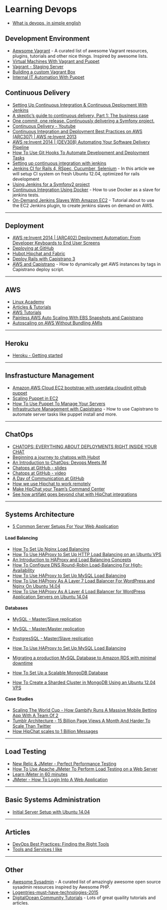# Learning Devops

* [What is devops, in simple english](https://www.youtube.com/watch?v=_I94-tJlovg)

## Development Environment

* [Aewsome Vagrant](https://github.com/iJackUA/awesome-vagrant) - A curated list of awesome Vagrant resources, plugins, tutorials and other nice things. Inspired by awesome lists.
* [Virtual Machines With Vagrant and Puppet](http://code.tutsplus.com/courses/virtual-machines-with-vagrant-and-puppet)
* [Vagrant - Staging Server](http://code.tutsplus.com/articles/setting-up-a-staging-environment--net-29738)
* [Building a custom Vagrant Box](https://beingasysadmin.wordpress.com/2013/01/22/building-custom-vagrant-base-box/)
* [Internal IT Automation With Puppet](http://www.conductor.com/nightlight/internal-it-automation-with-puppet/)

## Continuous Delivery

* [Setting Up Continuous Integration & Continuous Deployment With Jenkins](http://code.tutsplus.com/tutorials/setting-up-continuous-integration-continuous-deployment-with-jenkins--cms-21511)
* [A skeptic’s guide to continuous delivery, Part 1: The business case](http://blogs.atlassian.com/2014/07/skeptics-guide-continuous-delivery-part-1-business-case/)
* [One commit, one release. Continuously delivering a Symfony project.](http://pt.slideshare.net/loalf/one-commit-one-release-continuously-delivering-a-symfony-project-39566087)
* [Continuous Delivery - Youtube](https://www.youtube.com/playlist?list=PLtuDLemCCVKimPnYspngDKSf0U2lrhE7G)
* [Continuous Integration and Deployment Best Practices on AWS (ARC307) | AWS re:Invent 2013](https://www.youtube.com/watch?v=KOJUEioYJcM&index=14&list=PLtuDLemCCVKiM4xg6nAt42HzYbucCu6tg)
* [AWS re:Invent 2014 | (DEV308) Automating Your Software Delivery Pipeline](https://www.youtube.com/watch?v=IxW_D79WPZI&index=15&list=PLtuDLemCCVKiM4xg6nAt42HzYbucCu6tg)
* [How To Use Git Hooks To Automate Development and Deployment Tasks](https://www.digitalocean.com/community/tutorials/how-to-use-git-hooks-to-automate-development-and-deployment-tasks)
* [Setting up continuous integration with jenkins](http://code.tutsplus.com/tutorials/setting-up-continuous-integration-continuous-deployment-with-jenkins--cms-21511)
* [Jenkins CI for Rails 4, RSpec, Cucumber, Selenium](http://www.eq8.eu/blogs/6-jenkins-ci-for-rails-4-rspec-cucumber-selenium) - In this article we will setup CI system on fresh Ubuntu 12.04, optimized for rails development
* [Using Jenkins for a Symfony2 project](http://blog.lazycloud.net/en/using-jenkins-for-a-symfony2-project/)
* [Continuous Integration Using Docker](http://www.activestate.com/blog/2014/01/using-docker-run-ruby-rspec-ci-jenkins) - How to use Docker as a slave for jenkins tests.
* [On-Demand Jenkins Slaves With Amazon EC2](http://artsy.github.io/blog/2012/07/10/on-demand-jenkins-slaves-with-amazon-ec2/) - Tutorial about to use the EC2 Jenkins plugin, to create jenkins slaves on demand on AWS.


---

## Deployment

* [AWS re:Invent 2014 | (ARC402) Deployment Automation: From Developer Keyboards to End User Screens](https://www.youtube.com/watch?v=vYXvTbCRGD0&index=16&list=PLtuDLemCCVKiM4xg6nAt42HzYbucCu6tg)
* [Deploying at GitHub](https://github.com/blog/1241-deploying-at-github)
* [Hubot,Hipchat and Fabric](http://engineering.custommade.com/hubot-hipchat-and-fabric/)
* [Deploy Rails with Capistrano 3](http://www.sitepoint.com/deploy-rails-capistrano-3/)
* [AWS and Capistrano](http://blog.oestrich.org/2014/08/aws-and-capistrano/) - How to dynamically get AWS instances by tags in Capistrano deploy script.


---

## AWS

* [Linux Academy](https://linuxacademy.com/amazon-web-services)
* [Articles & Tutorials](https://aws.amazon.com/articles)
* [AWS Tutorials](http://docs.aws.amazon.com/gettingstarted/latest/awsgsg-intro/gsg-aws-tutorials.html)
* [Painless AWS Auto Scaling With EBS Snapshots and Capistrano](http://boomboomboom.biz/blog/2013/06/28/painless-aws-autoscaling-with-ebs-snapshots-and-capistrano/)
* [Autoscaling on AWS Without Bundling AMIs](http://www.arfon.org/autoscaling-on-aws-without-bundling-amis)

---

## Heroku

* [Heroku - Getting started](https://devcenter.heroku.com/start)

---


## Insfrastucture Management

* [Amazon AWS Cloud EC2 bootstrap with userdata cloudinit github puppet](http://www.knowceantech.com/2014/03/amazon-cloud-bootstrap-with-userdata-cloudinit-github-puppet/)
* [Scaling Puppet in EC2](http://sorcery.smugmug.com/2013/01/14/scaling-puppet-in-ec2/)
* [How To Use Puppet To Manage Your Servers](https://www.digitalocean.com/community/tutorial_series/how-to-use-puppet-to-manage-your-servers-2)
* [Infrastructure Management with Capistrano](http://terrarum.net/blog/infrastructure-management-with-capistrano.htm) - How to use Capistrano to automate server tasks like puppet install and more.

---

## ChatOps

* [CHATOPS: EVERYTHING ABOUT DEPLOYMENTS RIGHT INSIDE YOUR CHAT](http://blog.flowdock.com/2014/11/11/chatops-devops-with-hubot/)
* [Beginning a journey to chatops with Hubot](http://tech.opentable.co.uk/blog/2013/11/22/beginning-a-journey-to-chatops-with-hubot/)
* [An Introduction to ChatOps: Devops Meets IM](http://www.sitepoint.com/introduction-chatops-devops-meets-im/)
* [Chatops at GitHub - slides](https://speakerdeck.com/jnewland/chatops-at-github)
* [Chatops at GitHub - video](https://www.youtube.com/watch?v=NST3u-GjjFw)
* [A Day of Communication at GitHub](http://zachholman.com/posts/github-communication/)
* [How we use Hipchat to work remotely](https://blog.serverdensity.com/use-hipchat-work-remotely/)
* [Make HipChat your Team’s Command Center](https://blog.hipchat.com/2013/02/28/make-hipchat-your-teams-command-center/)
* [See how artifakt goes beyond chat with HipChat integrations](https://blog.hipchat.com/2014/01/07/see-how-artifakt-goes-beyond-chat-with-hipchat-integrations/)

--- 

## Systems Architecture

* [5 Common Server Setups For Your Web Application](https://www.digitalocean.com/community/tutorials/5-common-server-setups-for-your-web-application)

#### Load Balancing

* [How To Set Up Nginx Load Balancing](https://www.digitalocean.com/community/tutorials/how-to-set-up-nginx-load-balancing)
* [How To Use HAProxy to Set Up HTTP Load Balancing on an Ubuntu VPS](https://www.digitalocean.com/community/tutorials/how-to-use-haproxy-to-set-up-http-load-balancing-on-an-ubuntu-vps)
* [An Introduction to HAProxy and Load Balancing Concepts](https://www.digitalocean.com/community/tutorials/an-introduction-to-haproxy-and-load-balancing-concepts)
* [How To Configure DNS Round-Robin Load-Balancing For High-Availability](https://www.digitalocean.com/community/tutorials/how-to-configure-dns-round-robin-load-balancing-for-high-availability)
* [How To Use HAProxy to Set Up MySQL Load Balancing](https://www.digitalocean.com/community/tutorials/how-to-use-haproxy-to-set-up-mysql-load-balancing--3)
* [How To Use HAProxy As A Layer 7 Load Balancer For WordPress and Nginx On Ubuntu 14.04](https://www.digitalocean.com/community/tutorials/how-to-use-haproxy-as-a-layer-7-load-balancer-for-wordpress-and-nginx-on-ubuntu-14-04)
* [How To Use HAProxy As A Layer 4 Load Balancer for WordPress Application Servers on Ubuntu 14.04](https://www.digitalocean.com/community/tutorials/how-to-use-haproxy-as-a-layer-4-load-balancer-for-wordpress-application-servers-on-ubuntu-14-04)

#### Databases

* [MySQL - Master/Slave replication](https://www.digitalocean.com/community/tutorials/how-to-set-up-master-slave-replication-in-mysql)
* [MySQL - Master/Master replication](https://www.digitalocean.com/community/tutorials/how-to-set-up-mysql-master-master-replication)
* [PostgresSQL - Master/Slave replication](https://www.digitalocean.com/community/tutorials/how-to-set-up-master-slave-replication-on-postgresql-on-an-ubuntu-12-04-vps)
* [How To Use HAProxy to Set Up MySQL Load Balancing](https://www.digitalocean.com/community/tutorials/how-to-use-haproxy-to-set-up-mysql-load-balancing--3)

* [Migrating a production MySQL Database to Amazon RDS with minimal downtime](https://engineering.gosquared.com/migrating-mysql-to-amazon-rds)

* [How To Set Up a Scalable MongoDB Database](https://www.digitalocean.com/community/tutorials/how-to-set-up-a-scalable-mongodb-database)

* [How To Create a Sharded Cluster in MongoDB Using an Ubuntu 12.04 VPS](https://www.digitalocean.com/community/tutorials/how-to-create-a-sharded-cluster-in-mongodb-using-an-ubuntu-12-04-vps)


#### Case Studies

* [Scaling The World Cup - How Gambify Runs A Massive Mobile Betting App With A Team Of 2](http://highscalability.com/blog/2014/7/7/scaling-the-world-cup-how-gambify-runs-a-massive-mobile-bett.html)
* [Tumblr Architecture - 15 Billion Page Views A Month And Harder To Scale Than Twitter](http://highscalability.com/blog/2012/2/13/tumblr-architecture-15-billion-page-views-a-month-and-harder.html)
* [How HipChat scales to 1 Billion Messages](http://blog.hipchat.com/2013/10/16/how-hipchat-scales-to-1-billion-messages/)

---

## Load Testing

* [New Relic & JMeter - Perfect Performance Testing](http://code.tutsplus.com/tutorials/new-relic-jmeter-perfect-performance-testing--net-34978)
* [How To Use Apache JMeter To Perform Load Testing on a Web Server](https://www.digitalocean.com/community/tutorials/how-to-use-apache-jmeter-to-perform-load-testing-on-a-web-server)
* [Learn jMeter in 60 minutes](https://www.youtube.com/watch?v=cv7KqxaLZd8)
* [JMeter - How To Login Into A Web Application](https://www.youtube.com/watch?v=hGkrSFKcj10)


---

## Basic Systems Administration

* [Initial Server Setup with Ubuntu 14.04](https://www.digitalocean.com/community/tutorials/initial-server-setup-with-ubuntu-14-04)

---

## Articles

* [DevOps Best Practices: Finding the Right Tools](http://blog.newrelic.com/2014/06/02/devops-tools/)
* [Tools and Services I like](http://flomotlik.me/tools-i-like)

---

## Other

* [Awesome Sysadmin](https://github.com/kahun/awesome-sysadmin) - A curated list of amazingly awesome open source sysadmin resources inspired by Awesome PHP.
* [Logentries-must-have-technologies-2015](https://blog.logentries.com/wp-content/uploads/2014/12/Logentries-must-have-technologies-2015-it-devops-toolkit.png)
* [DigitalOcean Community Tutorials](https://www.digitalocean.com/community/) - Lots of great quaility tutorials and articles.

